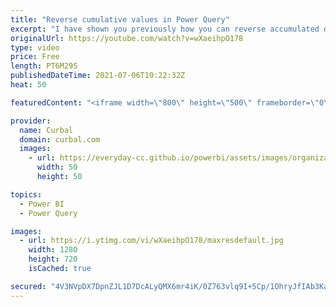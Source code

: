 ```yaml
---
title: "Reverse cumulative values in Power Query"
excerpt: "I have shown you previously how you can reverse accumulated data using DAX, but I never showed you how to do it in Power Query, so here it is!   Here you can download all the pbix files: https://curbal.com/donwload-center Want the pbix file? Get download number 68 on the community downloads folder."
originalUrl: https://youtube.com/watch?v=wXaeihpO178
type: video
price: Free
length: PT6M29S
publishedDateTime: 2021-07-06T10:22:32Z
heat: 50

featuredContent: "<iframe width=\"800\" height=\"500\" frameborder=\"0\" src=\"https://www.youtube.com/embed/wXaeihpO178\" allow=\"accelerometer; autoplay; encrypted-media; gyroscope; picture-in-picture\" allowfullscreen></iframe>"

provider:
  name: Curbal
  domain: curbal.com
  images:
    - url: https://everyday-cc.github.io/powerbi/assets/images/organizations/curbal.com-50x50.jpg
      width: 50
      height: 50

topics:
  - Power BI
  - Power Query

images:
  - url: https://i.ytimg.com/vi/wXaeihpO178/maxresdefault.jpg
    width: 1280
    height: 720
    isCached: true

secured: "4V3NVpDX7DpnZJL1D7DcALyQMX6mr4iK/0Z763vlq9I+5Cp/1OhryJfIAb3KaO/Rw5ib/sQ24Wfr9AIVrh1SKWe8vejQ6AymhwTWauxVLyGiYLOmLWEo0CnnoKN4fSzDfAqEeKzni5wAwx2x3jm5iXiBcKSFHPFQELAo0rTF1qCNdaN1L8PgwGR6lQnTIFlSRmBcJqSJcqXhEHeFwG6Hp22K6HjTQNixUX+i27U4MKvT+rvGPsH/33JN21PwLhTy+1YJa0F4vv4cCqw5KwrHqWjvYeFo+v0oJDBDhvLcNHD6tuDhS2kIf6JSqPDCNaC7bakLuImEWc6IzJkI7ny4NhTP3TbhoIwtGJ931x55GsevqqewReKq8KJxvMK2Idpj2zVz/Zs2IP9W0tQorWrDIaR1JQ13v1ZUQTmtU8efHw0=;6YFW2KyyDvPShLNwx9lkmA=="
---
```


